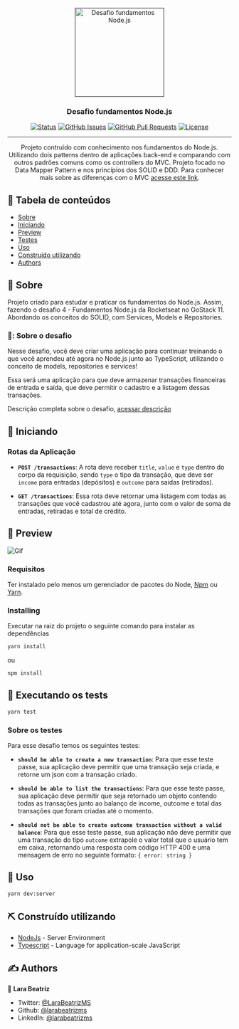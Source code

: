 <p align="center">
  <a href="" rel="noopener">
 <img width=200px height=200px src="https://hotmart.s3.amazonaws.com/product_pictures/6bd576fb-5d9f-4c15-b59d-482ff6a26cbe/GO1.png" alt="Desafio fundamentos Node.js"></a>
</p>

<h3 align="center">Desafio fundamentos Node.js</h3>

<div align="center">

[![Status](https://img.shields.io/badge/status-active-success.svg)]()
[![GitHub Issues](https://img.shields.io/github/issues/larabeatrizms/desafio-fundamentos-nodejs.svg)](https://github.com/larabeatrizms/desafio-fundamentos-nodejs/issues)
[![GitHub Pull Requests](https://img.shields.io/github/issues-pr/larabeatrizms/desafio-fundamentos-nodejs.svg)](https://github.com/larabeatrizms/desafio-fundamentos-nodejs/pulls)
[![License](https://img.shields.io/badge/license-MIT-blue.svg)](/LICENSE)

</div>

---

<p align="center"> Projeto contruído com conhecimento nos fundamentos do Node.js. Utilizando dois patterns dentro de aplicações back-end e comparando com outros padrões comuns como os controllers do MVC. Projeto focado no Data Mapper Pattern e nos princípios dos SOLID e DDD. Para conhecer mais sobre as diferenças com o MVC <a href="https://www.notion.so/Repository-service-e-patterns-82419cceb11c4c4fbbc055ade7fb1ac5">acesse este link</a>.
    <br>
</p>

## 📝 Tabela de conteúdos

- [Sobre](#about)
- [Iniciando](#getting_started)
- [Preview](#preview)
- [Testes](#tests)
- [Uso](#usage)
- [Construído utilizando](#built_using)
- [Authors](#authors)

## 🧐 Sobre <a name = "about"></a>

Projeto criado para estudar e praticar os fundamentos do Node.js. Assim, fazendo o desafio 4 - Fundamentos Node.js da Rocketseat no GoStack 11. Abordando os conceitos do SOLID, com Services, Models e Repositories.

### 🚀: Sobre o desafio

Nesse desafio, você deve criar uma aplicação para continuar treinando o que você aprendeu até agora no Node.js junto ao TypeScript, utilizando o conceito de models, repositories e services!

Essa será uma aplicação para que deve armazenar transações financeiras de entrada e saída, que deve permitir o cadastro e a listagem dessas transações.

Descrição completa sobre o desafio, [acessar descrição](https://github.com/Rocketseat/bootcamp-gostack-desafios/tree/master/desafio-fundamentos-nodejs)

## 🏁 Iniciando <a name = "getting_started"></a>
### Rotas da Aplicação

- **`POST /transactions`**: A rota deve receber `title`, `value` e `type` dentro do corpo da requisição, sendo `type` o tipo da transação, que deve ser `income` para entradas (depósitos) e `outcome` para saidas (retiradas).

- **`GET /transactions`**: Essa rota deve retornar uma listagem com todas as transações que você cadastrou até agora, junto com o valor de soma de entradas, retiradas e total de crédito.

## 🚀 Preview<a name = "preview"></a>

![Gif](https://i.gyazo.com/a96c1e3481fab9909a8f76f4b10bc3ad.gif)

### Requisitos

Ter instalado pelo menos um gerenciador de pacotes do Node, [Npm](https://www.npmjs.com/) ou [Yarn](https://yarnpkg.com/).

### Installing

Executar na raiz do projeto o seguinte comando para instalar as dependências

```sh
yarn install
```

ou

```sh
npm install
```


## 🔧 Executando os tests <a name = "tests"></a>

```sh
yarn test
```

### Sobre os testes

Para esse desafio temos os seguintes testes:

- **`should be able to create a new transaction`**: Para que esse teste passe, sua aplicação deve permitir que uma transação seja criada, e retorne um json com a transação criado.

- **`should be able to list the transactions`**: Para que esse teste passe, sua aplicação deve permitir que seja retornado um objeto contendo todas as transações junto ao balanço de income, outcome e total das transações que foram criadas até o momento.

- **`should not be able to create outcome transaction without a valid balance`**: Para que esse teste passe, sua aplicação não deve permitir que uma transação do tipo `outcome` extrapole o valor total que o usuário tem em caixa, retornando uma resposta com código HTTP 400 e uma mensagem de erro no seguinte formato: `{ error: string }`


## 🎈 Uso <a name="usage"></a>

```sh
yarn dev:server
```

## ⛏️ Construído utilizando <a name = "built_using"></a>

- [NodeJs](https://nodejs.org/en/) - Server Environment
- [Typescript](https://www.typescriptlang.org/) - Language for application-scale JavaScript

## ✍️ Authors <a name = "authors"></a>

👤 **Lara Beatriz**

* Twitter: [@LaraBeatrizMS](https://twitter.com/LaraBeatrizMS)
* Github: [@larabeatrizms](https://github.com/larabeatrizms)
* LinkedIn: [@larabeatrizms](https://linkedin.com/in/larabeatrizms)

